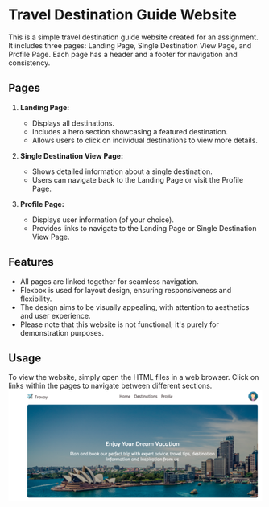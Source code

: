 # Travel Destination Guide Website

This is a simple travel destination guide website created for an assignment. It includes three pages: Landing Page, Single Destination View Page, and Profile Page. Each page has a header and a footer for navigation and consistency.

## Pages

1. **Landing Page:**
   - Displays all destinations.
   - Includes a hero section showcasing a featured destination.
   - Allows users to click on individual destinations to view more details.

2. **Single Destination View Page:**
   - Shows detailed information about a single destination.
   - Users can navigate back to the Landing Page or visit the Profile Page.

3. **Profile Page:**
   - Displays user information (of your choice).
   - Provides links to navigate to the Landing Page or Single Destination View Page.

## Features

- All pages are linked together for seamless navigation.
- Flexbox is used for layout design, ensuring responsiveness and flexibility.
- The design aims to be visually appealing, with attention to aesthetics and user experience.
- Please note that this website is not functional; it's purely for demonstration purposes.

## Usage

To view the website, simply open the HTML files in a web browser. Click on links within the pages to navigate between different sections.
![Preview](https://github.com/YoussofH/travel_destination_project/blob/main/Readme.png)
